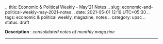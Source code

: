 .. title: Economic & Political Weekly - May'21 Notes
.. slug: economic-and-political-weekly-may-2021-notes
.. date: 2021-05-01 12:16 UTC+05:30
.. tags: economic & political weekly, magazine, notes
.. category: upsc
.. status: draft

**Description** : *consolidated notes of monthly magazine*

***
<!-- TEASER_END -->